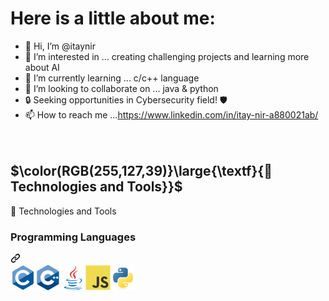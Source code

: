 # Here is a little about me:

- 👋 Hi, I’m @itaynir
- 👀 I’m interested in ... creating challenging projects and learning more about AI 
- 🌱 I’m currently learning ... c/c++ language 
- 💞️ I’m looking to collaborate on ... java & python
- 🔒 Seeking opportunities in Cybersecurity field! 🛡️ 
- 📫 How to reach me ...https://www.linkedin.com/in/itay-nir-a880021ab/<br>
<br> </br>
## $\color(RGB(255,127,39)}\large{\textf}{🔧 Technologies and Tools}}$
<mtext mathvariant="sans-serif">🔧 Technologies and Tools</mtext>
<div align="left" dir="auto">
    <div class="markdown-heading" dir="auto">
        <h3 class="heading-element" dir="auto">Programming Languages</h3>
        <a id="user-content-programming-languages" class="anchor" aria-label="Permalink: Programming Languages" href="#programming-languages">
            <svg class="octicon octicon-link" viewBox="0 0 16 16" version="1.1" width="16" height="16" aria-hidden="true">
                <path d="m7.775 3.275 1.25-1.25a3.5 3.5 0 1 1 4.95 4.95l-2.5 2.5a3.5 3.5 0 0 1-4.95 0 .751.751 0 0 1 .018-1.042.751.751 0 0 1 1.042-.018 1.998 1.998 0 0 0 2.83 0l2.5-2.5a2.002 2.002 0 0 0-2.83-2.83l-1.25 1.25a.751.751 0 0 1-1.042-.018.751.751 0 0 1-.018-1.042Zm-4.69 9.64a1.998 1.998 0 0 0 2.83 0l1.25-1.25a.751.751 0 0 1 1.042.018.751.751 0 0 1 .018 1.042l-1.25 1.25a3.5 3.5 0 1 1-4.95-4.95l2.5-2.5a3.5 3.5 0 0 1 4.95 0 .751.751 0 0 1-.018 1.042.751.751 0 0 1-1.042.018 1.998 1.998 0 0 0-2.83 0l-2.5 2.5a1.998 1.998 0 0 0 0 2.83Z"></path>
            </svg>
        </a>
    </div>
    <div style="display: flex; align-items: center;">
        <a href="https://www.cprogramming.com/" rel="nofollow">
            <img src="https://raw.githubusercontent.com/devicons/devicon/master/icons/c/c-original.svg" alt="c" width="40" height="40" style="max-width: 100%;">
        </a>
        <a href="https://www.cplusplus.com" rel="nofollow">
            <img src="https://raw.githubusercontent.com/devicons/devicon/master/icons/cplusplus/cplusplus-original.svg" alt="cplusplus" width="40" height="40" style="max-width: 100%;">
        </a>
        <a href="https://www.java.com" rel="nofollow">
            <img src="https://raw.githubusercontent.com/devicons/devicon/master/icons/java/java-original.svg" alt="java" width="40" height="40" style="max-width: 100%;">
        </a>
        <a href="https://developer.mozilla.org/en-US/docs/Web/JavaScript" rel="nofollow">
            <img src="https://raw.githubusercontent.com/devicons/devicon/master/icons/javascript/javascript-original.svg" alt="javascript" width="40" height="40" style="max-width: 100%;">
        </a>
        <a href="https://www.python.org" rel="nofollow">
            <img src="https://raw.githubusercontent.com/devicons/devicon/master/icons/python/python-original.svg" alt="python" width="40" height="40" style="max-width: 100%;">
        </a>
    </div>
